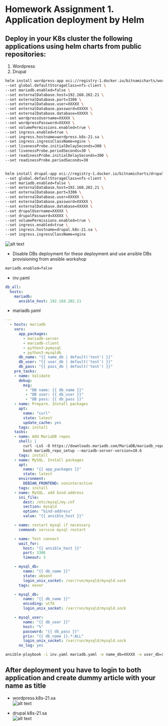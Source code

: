 # Homework Assignment 1. Application deployment by Helm
  ## Deploy in your K8s cluster the following applications using helm charts from public repositories:  
  1. Wordpress  
  2. Drupal  

```bash
helm install wordpress-app oci://registry-1.docker.io/bitnamicharts/wordpress \
--set global.defaultStorageClass=nfs-client \
--set mariadb.enabled=false \
--set externalDatabase.host=192.168.202.21 \
--set externalDatabase.port=3306 \
--set externalDatabase.user=XXXXX \
--set externalDatabase.password=XXXXX \
--set externalDatabase.database=XXXXX \
--set wordpressUsername=XXXXX \
--set wordpressPassword=XXXXX \
--set volumePermissions.enabled=true \
--set ingress.enabled=true \
--set ingress.hostname=wordpress.k8s-21.sa \
--set ingress.ingressClassName=nginx \
--set livenessProbe.initialDelaySeconds=300 \
--set livenessProbe.periodSeconds=30 \
--set readinessProbe.initialDelaySeconds=300 \
--set readinessProbe.periodSeconds=30 


helm install drupal-app oci://registry-1.docker.io/bitnamicharts/drupal \
--set global.defaultStorageClass=nfs-client \
--set mariadb.enabled=false \
--set externalDatabase.host=192.168.202.21 \
--set externalDatabase.port=3306 \
--set externalDatabase.user=XXXXX \
--set externalDatabase.password=XXXXX \
--set externalDatabase.database=XXXXX \
--set drupalUsername=XXXXX \
--set drupalPassword=XXXXX \
--set volumePermissions.enabled=true \
--set ingress.enabled=true \
--set ingress.hostname=drupal.k8s-21.sa \
--set ingress.ingressClassName=nginx 
```
![alt text](https://github.com/Pro100chok91/sa.it-academy.by/blob/md-sa2-29-24/Kirill_Fadeev/13.Kubernetes.Helm/img/3.jpg)

  * Disable DBs deployment for these deployment and use ansible DBs provisioning from ansible workshop  
```bash
mariadb.enabled=false
```
  * inv.yaml
```yaml
db_all:
  hosts:
    mariadb:
      ansible_host: 192.168.202.21
```
  * mariadb.yaml
```yaml
---
  - hosts: mariadb
    vars:
      app_packages:
        - mariadb-server
        - mariadb-client
        - python3-pymysql
        - python3-mysqldb
      db_name: "{{ name_db | default('test') }}"
      db_user: "{{ user_db | default('test') }}"
      db_pass: "{{ pass_db | default('test') }}"
    pre_tasks:
    - name: Validate
      debug:
        msg:
         - "DB name: {{ db_name }}"
         - "DB user: {{ db_user }}"
         - "DB pass: {{ db_pass }}"
    - name: Prepare. Install packages
      apt:
        name: "curl"
        state: latest
        update_cache: yes
      tags: install
    tasks:
    - name: Add MariaDB repos
      shell: |
        curl -LsS -O https://downloads.mariadb.com/MariaDB/mariadb_repo_setup
        bash mariadb_repo_setup --mariadb-server-version=10.6
      tags: install
    - name: MySQL. Install packages
      apt:
        name: "{{ app_packages }}"
        state: latest
      environment:
        DEBIAN_FRONTEND: noninteractive
      tags: install
    - name: MySQL. add bind-address
      ini_file:
        dest: /etc/mysql/my.cnf
        section: mysqld
        option: "bind-address"
        value: "{{ ansible_host }}"

    - name: restart mysql if necessary
      command: service mysql restart

    - name: Test connect
      wait_for:
        host: "{{ ansible_host }}"
        port: 3306
        timeout: 3

    - mysql_db:
        name: "{{ db_name }}"
        state: absent
        login_unix_socket: /var/run/mysqld/mysqld.sock
      tags: never

    - mysql_db:
        name: "{{ db_name }}"
        encoding: utf8
        login_unix_socket: /var/run/mysqld/mysqld.sock

    - mysql_user:
        name: "{{ db_user }}"
        host: "%"
        password: "{{ db_pass }}"
        priv: "{{ db_name }}.*:ALL"
        login_unix_socket: /var/run/mysqld/mysqld.sock
      no_log: yes
```
```bash
ansible-playbook -i inv.yaml mariadb.yaml -e name_db=XXXXX -e user_db=XXXXX -e pass_db=XXXXX -l mariadb -u root
```

  ## After deployment you have to login to both application and create dummy article with your name as title  
  
  * wordpress.k8s-21.sa  
![alt text](https://github.com/Pro100chok91/sa.it-academy.by/blob/md-sa2-29-24/Kirill_Fadeev/13.Kubernetes.Helm/img/2.jpg)

  * drupal.k8s-21.sa  
![alt text](https://github.com/Pro100chok91/sa.it-academy.by/blob/md-sa2-29-24/Kirill_Fadeev/13.Kubernetes.Helm/img/1.jpg)